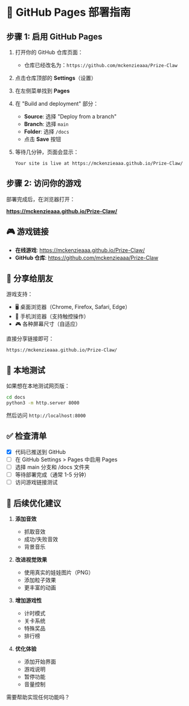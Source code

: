 # 🚀 GitHub Pages 部署指南

## 步骤 1: 启用 GitHub Pages

1. 打开你的 GitHub 仓库页面：
   - 仓库已经改名为：`https://github.com/mckenzieaaa/Prize-Claw`
   
2. 点击仓库顶部的 **Settings**（设置）

3. 在左侧菜单找到 **Pages**

4. 在 "Build and deployment" 部分：
   - **Source**: 选择 "Deploy from a branch"
   - **Branch**: 选择 `main`
   - **Folder**: 选择 `/docs`
   - 点击 **Save** 按钮

5. 等待几分钟，页面会显示：
   ```
   Your site is live at https://mckenzieaaa.github.io/Prize-Claw/
   ```

## 步骤 2: 访问你的游戏

部署完成后，在浏览器打开：

**https://mckenzieaaa.github.io/Prize-Claw/**

## 🎮 游戏链接

- **在线游戏**: https://mckenzieaaa.github.io/Prize-Claw/
- **GitHub 仓库**: https://github.com/mckenzieaaa/Prize-Claw

## 📱 分享给朋友

游戏支持：
- 🖥️ 桌面浏览器（Chrome, Firefox, Safari, Edge）
- 📱 手机浏览器（支持触控操作）
- 🎮 各种屏幕尺寸（自适应）

直接分享链接即可：
```
https://mckenzieaaa.github.io/Prize-Claw/
```

## 🔧 本地测试

如果想在本地测试网页版：

```bash
cd docs
python3 -m http.server 8000
```

然后访问 `http://localhost:8000`

## ✅ 检查清单

- [x] 代码已推送到 GitHub
- [ ] 在 GitHub Settings > Pages 中启用 Pages
- [ ] 选择 main 分支和 /docs 文件夹
- [ ] 等待部署完成（通常 1-5 分钟）
- [ ] 访问游戏链接测试

## 🎨 后续优化建议

1. **添加音效**
   - 抓取音效
   - 成功/失败音效
   - 背景音乐

2. **改进视觉效果**
   - 使用真实的娃娃图片（PNG）
   - 添加粒子效果
   - 更丰富的动画

3. **增加游戏性**
   - 计时模式
   - 关卡系统
   - 特殊奖品
   - 排行榜

4. **优化体验**
   - 添加开始界面
   - 游戏说明
   - 暂停功能
   - 音量控制

需要帮助实现任何功能吗？
